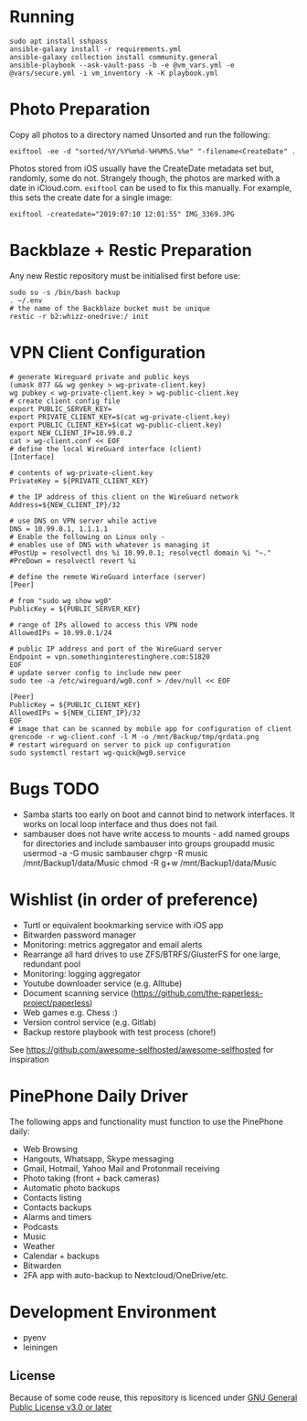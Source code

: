# Running

```
sudo apt install sshpass
ansible-galaxy install -r requirements.yml
ansible-galaxy collection install community.general
ansible-playbook --ask-vault-pass -b -e @vm_vars.yml -e @vars/secure.yml -i vm_inventory -k -K playbook.yml
```

# Photo Preparation

Copy all photos to a directory named Unsorted and run the following:
```
exiftool -ee -d "sorted/%Y/%Y%m%d-%H%M%S.%%e" "-filename<CreateDate" .
```

Photos stored from iOS usually have the CreateDate metadata set but, randomly, some do not.
Strangely though, the photos are marked with a date in iCloud.com.
`exiftool` can be used to fix this manually. For example, this sets the create date for
a single image:
```
exiftool -createdate="2019:07:10 12:01:55" IMG_3369.JPG
```

# Backblaze + Restic Preparation

Any new Restic repository must be initialised first before use:
```
sudo su -s /bin/bash backup
. ~/.env
# the name of the Backblaze bucket must be unique
restic -r b2:whizz-onedrive:/ init
```

# VPN Client Configuration

```shell
# generate Wireguard private and public keys
(umask 077 && wg genkey > wg-private-client.key)
wg pubkey < wg-private-client.key > wg-public-client.key
# create client config file
export PUBLIC_SERVER_KEY=
export PRIVATE_CLIENT_KEY=$(cat wg-private-client.key)
export PUBLIC_CLIENT_KEY=$(cat wg-public-client.key)
export NEW_CLIENT_IP=10.99.0.2
cat > wg-client.conf << EOF
# define the local WireGuard interface (client)
[Interface]

# contents of wg-private-client.key
PrivateKey = ${PRIVATE_CLIENT_KEY}

# the IP address of this client on the WireGuard network
Address=${NEW_CLIENT_IP}/32

# use DNS on VPN server while active
DNS = 10.99.0.1, 1.1.1.1
# Enable the following on Linux only - 
# enables use of DNS with whatever is managing it
#PostUp = resolvectl dns %i 10.99.0.1; resolvectl domain %i "~."
#PreDown = resolvectl revert %i

# define the remote WireGuard interface (server)
[Peer]

# from "sudo wg show wg0"
PublicKey = ${PUBLIC_SERVER_KEY}

# range of IPs allowed to access this VPN node
AllowedIPs = 10.99.0.1/24

# public IP address and port of the WireGuard server
Endpoint = vpn.somethinginterestinghere.com:51820
EOF
# update server config to include new peer
sudo tee -a /etc/wireguard/wg0.conf > /dev/null << EOF

[Peer]
PublicKey = ${PUBLIC_CLIENT_KEY}
AllowedIPs = ${NEW_CLIENT_IP}/32
EOF
# image that can be scanned by mobile app for configuration of client
qrencode -r wg-client.conf -l M -o /mnt/Backup/tmp/qrdata.png
# restart wireguard on server to pick up configuration
sudo systemctl restart wg-quick@wg0.service
```

# Bugs TODO

* Samba starts too early on boot and cannot bind to network interfaces. It works
  on local loop interface and thus does not fail.
* sambauser does not have write access to mounts - add named groups for directories
  and include sambauser into groups
  groupadd music
  usermod -a -G music sambauser
  chgrp -R music /mnt/Backup1/data/Music
  chmod -R g+w /mnt/Backup1/data/Music

# Wishlist (in order of preference)

* Turtl or equivalent bookmarking service with iOS app
* Bitwarden password manager
* Monitoring: metrics aggregator and email alerts
* Rearrange all hard drives to use ZFS/BTRFS/GlusterFS for one large, redundant pool
* Monitoring: logging aggregator
* Youtube downloader service (e.g. Alltube)
* Document scanning service (https://github.com/the-paperless-project/paperless)
* Web games e.g. Chess :)
* Version control service (e.g. Gitlab)
* Backup restore playbook with test process (chore!)

See https://github.com/awesome-selfhosted/awesome-selfhosted for inspiration

# PinePhone Daily Driver

The following apps and functionality must function to use the PinePhone daily:

* Web Browsing
* Hangouts, Whatsapp, Skype messaging
* Gmail, Hotmail, Yahoo Mail and Protonmail receiving
* Photo taking (front + back cameras)
* Automatic photo backups
* Contacts listing
* Contacts backups
* Alarms and timers
* Podcasts
* Music
* Weather
* Calendar + backups
* Bitwarden
* 2FA app with auto-backup to Nextcloud/OneDrive/etc.

# Development Environment

* pyenv
* leiningen

License
-------

Because of some code reuse, this repository is licenced under
[GNU General Public License v3.0 or later](https://spdx.org/licenses/GPL-3.0-or-later.html)